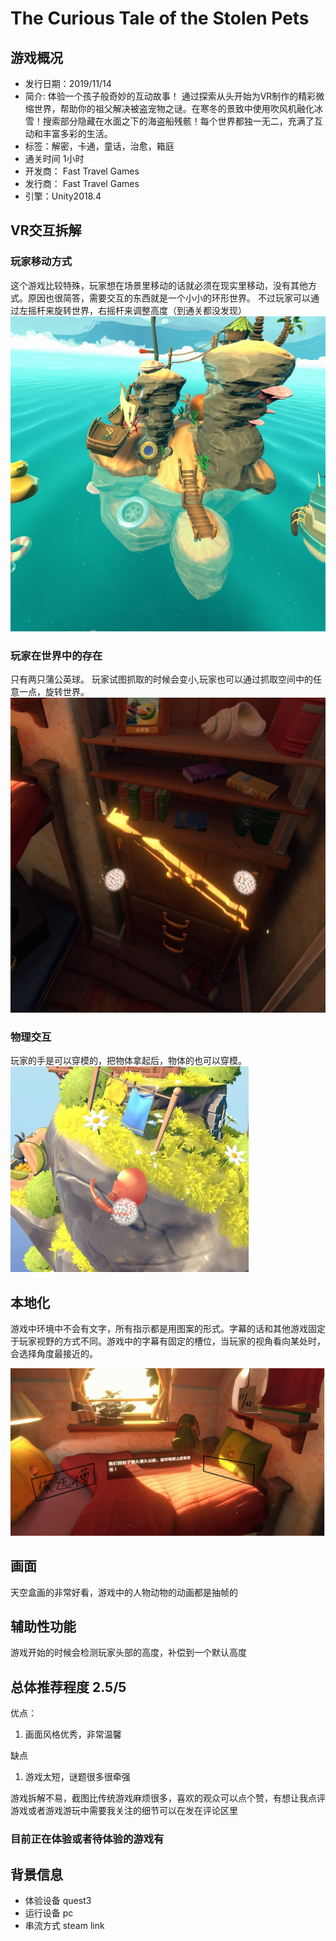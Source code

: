 # The Curious Tale of the Stolen Pets
## 游戏概况
- 发行日期：2019/11/14 
- 简介: 体验一个孩子般奇妙的互动故事！ 通过探索从头开始为VR制作的精彩微缩世界，帮助你的祖父解决被盗宠物之谜。在寒冬的景致中使用吹风机融化冰雪！搜索部分隐藏在水面之下的海盗船残骸！每个世界都独一无二，充满了互动和丰富多彩的生活。
- 标签：解密，卡通，童话，治愈，箱庭
- 通关时间 1小时
- 开发商：
Fast Travel Games
- 发行商：
Fast Travel Games
- 引擎：Unity2018.4

## VR交互拆解
### 玩家移动方式
这个游戏比较特殊，玩家想在场景里移动的话就必须在现实里移动，没有其他方式。原因也很简答，需要交互的东西就是一个小小的环形世界。 不过玩家可以通过左摇杆来旋转世界，右摇杆来调整高度（到通关都没发现）
![示意图](https://raw.githubusercontent.com/Alexander5421/Markdown4Zhihu/master/Data/拆解/海洋世界.jpg)
### 玩家在世界中的存在
只有两只蒲公英球。 玩家试图抓取的时候会变小,玩家也可以通过抓取空间中的任意一点，旋转世界。
![示意图](https://raw.githubusercontent.com/Alexander5421/Markdown4Zhihu/master/Data/拆解/双手.jpg)
### 物理交互
玩家的手是可以穿模的，把物体拿起后，物体的也可以穿模。
![Alt text](https://raw.githubusercontent.com/Alexander5421/Markdown4Zhihu/master/Data/拆解/穿模.png)
## 本地化
游戏中环境中不会有文字，所有指示都是用图案的形式。字幕的话和其他游戏固定于玩家视野的方式不同。游戏中的字幕有固定的槽位，当玩家的视角看向某处时，会选择角度最接近的。

![Alt text](https://raw.githubusercontent.com/Alexander5421/Markdown4Zhihu/master/Data/拆解/字幕示意图.jpg)

## 画面
天空盒画的非常好看，游戏中的人物动物的动画都是抽帧的

## 辅助性功能
游戏开始的时候会检测玩家头部的高度，补偿到一个默认高度
 
## 总体推荐程度 2.5/5
优点：  
1. 画面风格优秀，非常温馨

缺点
1. 游戏太短，谜题很多很牵强
   

游戏拆解不易，截图比传统游戏麻烦很多，喜欢的观众可以点个赞，有想让我点评游戏或者游戏游玩中需要我关注的细节可以在发在评论区里
### 目前正在体验或者待体验的游戏有
## 背景信息
- 体验设备 quest3
- 运行设备 pc 
- 串流方式 steam link
